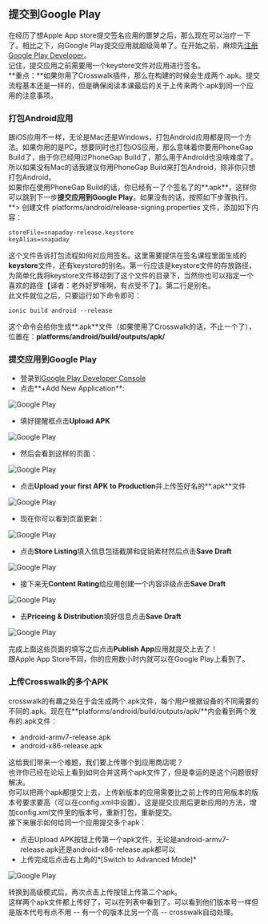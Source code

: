 ## 提交到Google Play
  
在经历了想Apple App store提交签名应用的噩梦之后，那么现在可以治疗一下了。相比之下，向Google Play提交应用就超级简单了。在开始之前，麻烦先[注册Google Play Developer](https://play.google.com/apps/publish/signup/)。  
记住，提交应用之前需要用一个keystore文件对应用进行签名。  
**重点：**如果你用了Crosswalk插件，那么在构建的时候会生成两个.apk。提交流程基本还是一样的，但是确保阅读本课最后的关于上传来两个.apk到同一个应用的注意事项。  
  
### 打包Android应用
  
跟iOS应用不一样，无论是Mac还是Windows，打包Android应用都是同一个方法。如果你用的是PC，想要同时也打包iOS应用，那么意味着你要用PhoneGap Build了，由于你已经用过PhoneGap Build了，那么用于Android也没啥难度了。所以如果没有Mac的话我建议你用PhoneGap Build来打包Android，除非你只想打包Android。  
如果你在使用PhoneGap Build的话，你已经有一了个签名了的**.apk**，这样你可以跳到下一步**提交应用到Google Play**。如果没有的话，按照如下步骤执行。  
**> 创建文件 platforms/android/release-signing.properties 文件，添加如下内容：
```
storeFile=snapaday-release.keystore
keyAlias=snapaday
```
这个文件告诉打包流程如何对应用签名。这里需要提供在签名课程里面生成的**keystore**文件，还有keystore的别名。第一行应该是keystore文件的存放路径，为简单化我将keystore文件移动到了这个文件的目录下，当然你也可以指定一个喜欢的路径【译者：老外好罗嗦啊，有点受不了】。第二行是别名。  
此文件就位之后，只要运行如下命令即可：
```shell
ionic build android --release
```
这个命令会给你生成**.apk**文件（如果使用了Crosswalk的话，不止一个了），位置在：**platforms/android/build/outputs/apk/**  
  
### 提交应用到Google Play
  
* 登录到[Google Play Developer Console](https://play.google.com/apps/publish/signup/)
* 点击**+Add New Application**:
  
![Google Play](/imgs/8.6.1.jpg)  
  
* 填好提醒框点击**Upload APK**
  
![Google Play](/imgs/8.6.2.jpg)  
  
* 然后会看到这样的页面：
  
![Google Play](/imgs/8.6.3.jpg)  
  
* 点击**Upload your first APK to Production**并上传签好名的**.apk**文件
  
![Google Play](/imgs/8.6.4.jpg)  
  
* 现在你可以看到页面更新：
  
![Google Play](/imgs/8.6.5.jpg)  
  
* 点击**Store Listing**填入信息包括截屏和促销素材然后点击**Save Draft**
  
![Google Play](/imgs/8.6.6.jpg)  
  
* 接下来无**Content Rating**给应用创建一个内容评级点击**Save Draft**
  
![Google Play](/imgs/8.6.7.jpg)  
  
* 去**Priceing & Distribution**填好信息点击**Save Draft**
  
![Google Play](/imgs/8.6.8.jpg)  
  
完成上面这些页面的填写之后点击**Publish App**应用就提交上去了！  
跟Apple App Store不同，你的应用数小时内就可以在Google Play上看到了。  
  
### 上传Crosswalk的多个APK
  
crosswalk的有趣之处在于会生成两个.apk文件，每个用户根据设备的不同需要的不同的.apk。现在在**platforms/android/build/outputs/apk/**内会看到两个发布的.apk文件：
* android-armv7-release.apk
* android-x86-release.apk

这给我们带来一个难题，我们要上传哪个到应用商店呢？  
也许你已经在论坛上看到如何合并这两个apk文件了，但是幸运的是这个问题很好解决。  
你可以把两个apk都提交上去，上传新版本的应用需要比之前上传的应用版本的版本号要求要高（可以在config.xml中设置）。这是提交应用后更新应用的方法，增加config.xml文件里的版本号，重新打包，重新提交。  
接下来展示如何给同一个应用提交多个apk：
* 点击Upload APK按钮上传第一个apk文件，无论是android-armv7-release.apk还是android-x86-release.apk都可以
* 上传完成后点击右上角的*[Switch to Advanced Mode]*
  
![Google Play](/imgs/8.6.9.jpg)  
  
转换到高级模式后，再次点击上传按钮上传第二个apk。  
这样两个apk文件都上传好了，可以在列表中看到了。可以看到他们版本号一样但是版本代号有点不用 -- 有一个的版本比另一个高 -- crosswalk自动处理。